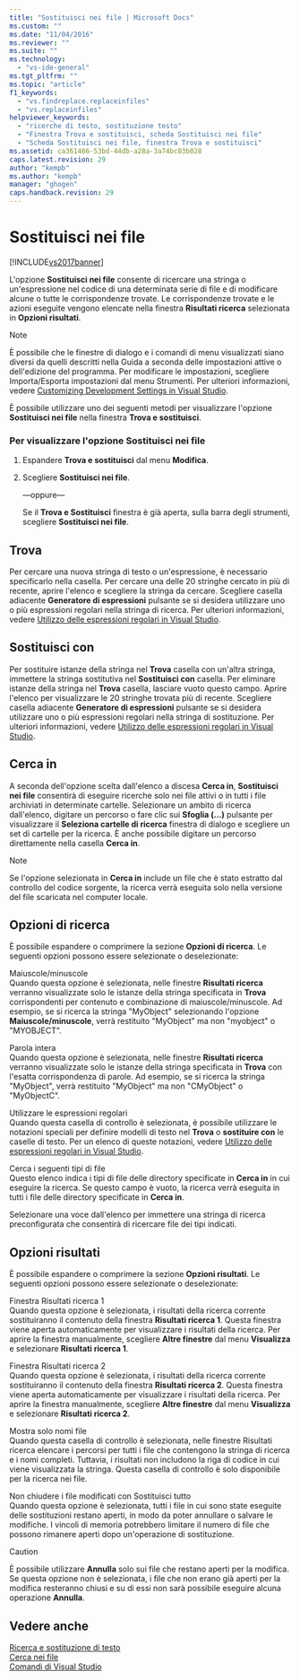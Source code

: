 ```yaml
---
title: "Sostituisci nei file | Microsoft Docs"
ms.custom: ""
ms.date: "11/04/2016"
ms.reviewer: ""
ms.suite: ""
ms.technology: 
  - "vs-ide-general"
ms.tgt_pltfrm: ""
ms.topic: "article"
f1_keywords: 
  - "vs.findreplace.replaceinfiles"
  - "vs.replaceinfiles"
helpviewer_keywords: 
  - "ricerche di testo, sostituzione testo"
  - "Finestra Trova e sostituisci, scheda Sostituisci nei file"
  - "Scheda Sostituisci nei file, finestra Trova e sostituisci"
ms.assetid: ca361466-53bd-44db-a28a-3a74bc03b028
caps.latest.revision: 29
author: "kempb"
ms.author: "kempb"
manager: "ghogen"
caps.handback.revision: 29
---
```

# Sostituisci nei file
[!INCLUDE[vs2017banner](../code-quality/includes/vs2017banner.md)]

L'opzione **Sostituisci nei file** consente di ricercare una stringa o un'espressione nel codice di una determinata serie di file e di modificare alcune o tutte le corrispondenze trovate.  Le corrispondenze trovate e le azioni eseguite vengono elencate nella finestra **Risultati ricerca** selezionata in **Opzioni risultati**.  
  
> [!NOTE]
>  È possibile che le finestre di dialogo e i comandi di menu visualizzati siano diversi da quelli descritti nella Guida a seconda delle impostazioni attive o dell'edizione del programma.  Per modificare le impostazioni, scegliere Importa\/Esporta impostazioni dal menu Strumenti.  Per ulteriori informazioni, vedere [Customizing Development Settings in Visual Studio](http://msdn.microsoft.com/it-it/22c4debb-4e31-47a8-8f19-16f328d7dcd3).  
  
 È possibile utilizzare uno dei seguenti metodi per visualizzare l'opzione **Sostituisci nei file** nella finestra **Trova e sostituisci**.  
  
### Per visualizzare l'opzione Sostituisci nei file  
  
1.  Espandere **Trova e sostituisci** dal menu **Modifica**.  
  
2.  Scegliere **Sostituisci nei file**.  
  
     —oppure—  
  
     Se il  **Trova e Sostituisci** finestra è già aperta, sulla barra degli strumenti, scegliere  **Sostituisci nei file**.  
  
## Trova  
 Per cercare una nuova stringa di testo o un'espressione, è necessario specificarlo nella casella.  Per cercare una delle 20 stringhe cercato in più di recente, aprire l'elenco e scegliere la stringa da cercare.  Scegliere casella adiacente  **Generatore di espressioni** pulsante se si desidera utilizzare uno o più espressioni regolari nella stringa di ricerca.  Per ulteriori informazioni, vedere [Utilizzo delle espressioni regolari in Visual Studio](../ide/using-regular-expressions-in-visual-studio.md).  
  
## Sostituisci con  
 Per sostituire istanze della stringa nel  **Trova** casella con un'altra stringa, immettere la stringa sostitutiva nel  **Sostituisci con** casella.  Per eliminare istanze della stringa nel  **Trova** casella, lasciare vuoto questo campo.  Aprire l'elenco per visualizzare le 20 stringhe trovata più di recente.  Scegliere casella adiacente  **Generatore di espressioni** pulsante se si desidera utilizzare uno o più espressioni regolari nella stringa di sostituzione.  Per ulteriori informazioni, vedere [Utilizzo delle espressioni regolari in Visual Studio](../ide/using-regular-expressions-in-visual-studio.md).  
  
## Cerca in  
 A seconda dell'opzione scelta dall'elenco a discesa **Cerca in**, **Sostituisci nei file** consentirà di eseguire ricerche solo nei file attivi o in tutti i file archiviati in determinate cartelle.  Selezionare un ambito di ricerca dall'elenco, digitare un percorso o fare clic sui  **Sfoglia \(...\)** pulsante per visualizzare il  **Seleziona cartelle di ricerca** finestra di dialogo e scegliere un set di cartelle per la ricerca.  È anche possibile digitare un percorso direttamente nella casella **Cerca in**.  
  
> [!NOTE]
>  Se l'opzione selezionata in **Cerca in** include un file che è stato estratto dal controllo del codice sorgente, la ricerca verrà eseguita solo nella versione del file scaricata nel computer locale.  
  
## Opzioni di ricerca  
 È possibile espandere o comprimere la sezione **Opzioni di ricerca**.  Le seguenti opzioni possono essere selezionate o deselezionate:  
  
 Maiuscole\/minuscole  
 Quando questa opzione è selezionata, nelle finestre **Risultati ricerca** verranno visualizzate solo le istanze della stringa specificata in **Trova** corrispondenti per contenuto e combinazione di maiuscole\/minuscole.  Ad esempio, se si ricerca la stringa "MyObject" selezionando l'opzione **Maiuscole\/minuscole**, verrà restituito "MyObject" ma non "myobject" o "MYOBJECT".  
  
 Parola intera  
 Quando questa opzione è selezionata, nelle finestre **Risultati ricerca** verranno visualizzate solo le istanze della stringa specificata in **Trova** con l'esatta corrispondenza di parole.  Ad esempio, se si ricerca la stringa "MyObject", verrà restituito "MyObject" ma non "CMyObject" o "MyObjectC".  
  
 Utilizzare le espressioni regolari  
 Quando questa casella di controllo è selezionata, è possibile utilizzare le notazioni speciali per definire modelli di testo nel  **Trova** o  **sostituire con** le caselle di testo.  Per un elenco di queste notazioni, vedere [Utilizzo delle espressioni regolari in Visual Studio](../ide/using-regular-expressions-in-visual-studio.md).  
  
 Cerca i seguenti tipi di file  
 Questo elenco indica i tipi di file delle directory specificate in **Cerca in** in cui eseguire la ricerca.  Se questo campo è vuoto, la ricerca verrà eseguita in tutti i file delle directory specificate in **Cerca in**.  
  
 Selezionare una voce dall'elenco per immettere una stringa di ricerca preconfigurata che consentirà di ricercare file dei tipi indicati.  
  
## Opzioni risultati  
 È possibile espandere o comprimere la sezione **Opzioni risultati**.  Le seguenti opzioni possono essere selezionate o deselezionate:  
  
 Finestra Risultati ricerca 1  
 Quando questa opzione è selezionata, i risultati della ricerca corrente sostituiranno il contenuto della finestra **Risultati ricerca 1**.  Questa finestra viene aperta automaticamente per visualizzare i risultati della ricerca.  Per aprire la finestra manualmente, scegliere **Altre finestre** dal menu **Visualizza** e selezionare **Risultati ricerca 1**.  
  
 Finestra Risultati ricerca 2  
 Quando questa opzione è selezionata, i risultati della ricerca corrente sostituiranno il contenuto della finestra **Risultati ricerca 2**.  Questa finestra viene aperta automaticamente per visualizzare i risultati della ricerca.  Per aprire la finestra manualmente, scegliere **Altre finestre** dal menu **Visualizza** e selezionare **Risultati ricerca 2**.  
  
 Mostra solo nomi file  
 Quando questa casella di controllo è selezionata, nelle finestre Risultati ricerca elencare i percorsi per tutti i file che contengono la stringa di ricerca e i nomi completi.  Tuttavia, i risultati non includono la riga di codice in cui viene visualizzata la stringa.  Questa casella di controllo è solo disponibile per la ricerca nei file.  
  
 Non chiudere i file modificati con Sostituisci tutto  
 Quando questa opzione è selezionata, tutti i file in cui sono state eseguite delle sostituzioni restano aperti, in modo da poter annullare o salvare le modifiche.  I vincoli di memoria potrebbero limitare il numero di file che possono rimanere aperti dopo un'operazione di sostituzione.  
  
> [!CAUTION]
>  È possibile utilizzare **Annulla** solo sui file che restano aperti per la modifica.  Se questa opzione non è selezionata, i file che non erano già aperti per la modifica resteranno chiusi e su di essi non sarà possibile eseguire alcuna operazione **Annulla**.  
  
## Vedere anche  
 [Ricerca e sostituzione di testo](../ide/finding-and-replacing-text.md)   
 [Cerca nei file](../ide/find-in-files.md)   
 [Comandi di Visual Studio](../ide/reference/visual-studio-commands.md)
